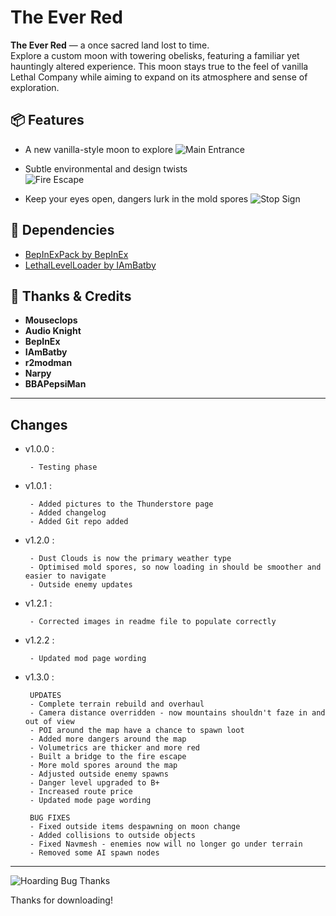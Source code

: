 # The Ever Red

**The Ever Red** — a once sacred land lost to time.  
Explore a custom moon with towering obelisks, featuring a familiar yet hauntingly altered experience. This moon stays true to the feel of vanilla Lethal Company while aiming to expand on its atmosphere and sense of exploration.

## 📦 Features

- A new vanilla-style moon to explore
![Main Entrance](https://i.postimg.cc/zGf224D5/mainentrance.png)
 
- Subtle environmental and design twists  
![Fire Escape](https://i.postimg.cc/GhKSQbCq/fireescape.png)

- Keep your eyes open, dangers lurk in the mold spores
![Stop Sign](https://i.postimg.cc/cJg90Y8b/stopsign.png)


## 🔧 Dependencies

- [BepInExPack by BepInEx](https://thunderstore.io/c/lethal-company/p/BepInEx/BepInExPack/)
- [LethalLevelLoader by IAmBatby](https://thunderstore.io/c/lethal-company/p/IAmBatby/LethalLevelLoader//)

## 🙏 Thanks & Credits
- **Mouseclops** 
- **Audio Knight**
- **BepInEx**
- **IAmBatby**
- **r2modman**
- **Narpy**
- **BBAPepsiMan**

---

## Changes
 - v1.0.0 : 
 
        - Testing phase
 - v1.0.1 : 
 
        - Added pictures to the Thunderstore page
		- Added changelog
		- Added Git repo added
 - v1.2.0 : 

		- Dust Clouds is now the primary weather type
		- Optimised mold spores, so now loading in should be smoother and easier to navigate
		- Outside enemy updates
		
 - v1.2.1 : 
 
		- Corrected images in readme file to populate correctly
 - v1.2.2 : 
 
		- Updated mod page wording
 - v1.3.0 : 
 
		UPDATES
		- Complete terrain rebuild and overhaul
		- Camera distance overridden - now mountains shouldn't faze in and out of view
		- POI around the map have a chance to spawn loot
		- Added more dangers around the map
		- Volumetrics are thicker and more red
		- Built a bridge to the fire escape
		- More mold spores around the map
		- Adjusted outside enemy spawns
		- Danger level upgraded to B+
		- Increased route price
		- Updated mode page wording

		BUG FIXES
		- Fixed outside items despawning on moon change
		- Added collisions to outside objects
		- Fixed Navmesh - enemies now will no longer go under terrain
		- Removed some AI spawn nodes

---

![Hoarding Bug Thanks](https://i.postimg.cc/63ZmLRWv/lethal-company-horderbug.gif)

Thanks for downloading! 